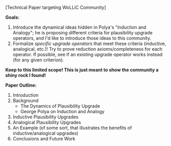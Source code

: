 [Technical Paper targeting WoLLiC Community]

**Goals:**
1. Introduce the dynamical ideas hidden in Polya's "Induction and Analogy"; he is proposing different criteria for plausibility upgrade operators, and I'd like to introduce those ideas to this community.
2. Formalize *specific upgrade operators* that meet these criteria (inductive, analogical, etc.)!  Try to prove reduction axioms/completeness for each operator.  If possible, see if an existing upgrade operator works instead (for any given criterion).

**Keep to this limited scope!  This is just meant to show the community a shiny rock I found!**

**Paper Outline:**
1. Introduction
2. Background
	- The Dynamics of Plausibility Upgrade
	- George Polya on Induction and Analogy
3. Inductive Plausibility Upgrades
4. Analogical Plausibility Upgrades
5. An Example (of some sort, that illustrates the benefits of inductive/analogical upgrades)
6. Conclusions and Future Work

